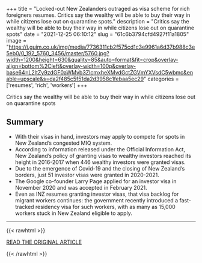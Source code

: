 +++
title = "Locked-out New Zealanders outraged as visa scheme for rich foreigners resumes. Critics say the wealthy will be able to buy their way in while citizens lose out on quarantine spots."
description = "Critics say the wealthy will be able to buy their way in while citizens lose out on quarantine spots"
date = "2021-12-25 06:10:12"
slug = "61c6b3794cfd4927f11a1805"
image = "https://i.guim.co.uk/img/media/7736311cb2f575cd1c3e9961a6d37b988c3e5eb0/0_192_5760_3456/master/5760.jpg?width=1200&height=630&quality=85&auto=format&fit=crop&overlay-align=bottom%2Cleft&overlay-width=100p&overlay-base64=L2ltZy9zdGF0aWMvb3ZlcmxheXMvdGctZGVmYXVsdC5wbmc&enable=upscale&s=da2f485c5f51da2d3958c1febaa5ec29"
categories = ['resumes', 'rich', 'workers']
+++

Critics say the wealthy will be able to buy their way in while citizens lose out on quarantine spots

## Summary

- With their visas in hand, investors may apply to compete for spots in New Zealand’s congested MIQ system.
- According to information released under the Official Information Act, New Zealand’s policy of granting visas to wealthy investors reached its height in 2016-2017 when 446 wealthy investors were granted visas.
- Due to the emergence of Covid-19 and the closing of New Zealand’s borders, just 51 investor visas were granted in 2020-2021.
- The Google co-founder Larry Page applied for an investor visa in November 2020 and was accepted in February 2021.
- Even as INZ resumes granting investor visas, that visa backlog for migrant workers continues: the government recently introduced a fast-tracked residency visa for such workers, with as many as 15,000 workers stuck in New Zealand eligible to apply.

---

{{< rawhtml >}}
  <p class="article-category">
    <a target="_blank" href="https://www.theguardian.com/world/2021/dec/24/locked-out-new-zealanders-outraged-as-visa-scheme-for-rich-foreigners-resumes">READ THE ORIGINAL ARTICLE</a>
  </p>
{{< /rawhtml >}}

